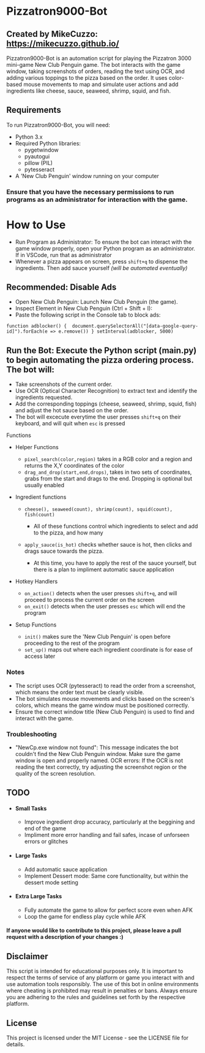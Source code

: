 # Pizzatron9000-Bot

## Created by MikeCuzzo: https://mikecuzzo.github.io/

Pizzatron9000-Bot is an automation script for playing the Pizzatron 3000 mini-game New Club Penguin game. The bot interacts with the game window, taking screenshots of orders, reading the text using OCR, and adding various toppings to the pizza based on the order. It uses color-based mouse movements to map and simulate user actions and add ingredients like cheese, sauce, seaweed, shrimp, squid, and fish.

## Requirements

To run Pizzatron9000-Bot, you will need:

- Python 3.x
- Required Python libraries:
  - pygetwindow
  - pyautogui
  - pillow (PIL)
  - pytesseract
- A 'New Club Penguin' window running on your computer

### Ensure that you have the necessary permissions to run programs as an administrator for interaction with the game.

# How to Use

- Run Program as Administrator: To ensure the bot can interact with the game window properly, open your Python program as an administrator.
  If in VSCode, run that as administrator
- Whenever a pizza appears on screen, press `shift+q` to dispense the ingredients. Then add sauce yourself _(will be automated eventually)_

## Recommended: Disable Ads

- Open New Club Penguin: Launch New Club Penguin (the game).
- Inspect Element in New Club Penguin (Ctrl + Shift + I):
- Paste the following script in the Console tab to block ads:

`function adblocker() { 
document.querySelectorAll("[data-google-query-id]").forEach(e => e.remove())
}
setInterval(adblocker, 5000)
`

## Run the Bot: Execute the Python script (main.py) to begin automating the pizza ordering process. The bot will:

- Take screenshots of the current order.
- Use OCR (Optical Character Recognition) to extract text and identify the ingredients requested.
- Add the corresponding toppings (cheese, seaweed, shrimp, squid, fish) and adjust the hot sauce based on the order.
- The bot will excecute everytime the user presses `shift+q` on their keyboard, and will quit when `esc` is pressed

Functions

- Helper Functions

  - `pixel_search(color,region)` takes in a RGB color and a region and returns the X,Y coordinates of the color
  - `drag_and_drop(start,end,drops)`, takes in two sets of coordinates, grabs from the start and drags to the end. Dropping is optional but usually enabled

- Ingredient functions

  - `cheese(), seaweed(count), shrimp(count), squid(count), fish(count)`

    - All of these functions control which ingredients to select and add to the pizza, and how many

  - `apply_sauce(is_hot)` checks whether sauce is hot, then clicks and drags sauce towards the pizza.
    - At this time, you have to apply the rest of the sauce yourself, but there is a plan to impliment automatic sauce application

- Hotkey Handlers

  - `on_action()` detects when the user presses `shift+q`, and will proceed to process the current order on the screen
  - `on_exit()` detects when the user presses `esc` which will end the program

- Setup Functions
  - `init()` makes sure the 'New Club Penguin' is open before proceeding to the rest of the program
  - `set_up()` maps out where each ingredient coordinate is for ease of access later

### Notes

- The script uses OCR (pytesseract) to read the order from a screenshot, which means the order text must be clearly visible.
- The bot simulates mouse movements and clicks based on the screen's colors, which means the game window must be positioned correctly.
- Ensure the correct window title (New Club Penguin) is used to find and interact with the game.

### Troubleshooting

- "NewCp.exe window not found": This message indicates the bot couldn't find the New Club Penguin window. Make sure the game window is open and properly named.
  OCR errors: If the OCR is not reading the text correctly, try adjusting the screenshot region or the quality of the screen resolution.

## TODO

- #### Small Tasks

  - Improve ingredient drop accuracy, particularly at the beggining and end of the game
  - Impliment more error handling and fail safes, incase of unforseen errors or glitches

- #### Large Tasks
  - Add automatic sauce application
  - Implement Dessert mode: Same core functionality, but within the dessert mode setting
- #### Extra Large Tasks
  - Fully automate the game to allow for perfect score even when AFK
  - Loop the game for endless play cycle while AFK

#### If anyone would like to contribute to this project, please leave a pull request with a description of your changes :)

## Disclaimer

This script is intended for educational purposes only. It is important to respect the terms of service of any platform or game you interact with and use automation tools responsibly. The use of this bot in online environments where cheating is prohibited may result in penalties or bans. Always ensure you are adhering to the rules and guidelines set forth by the respective platform.

## License

This project is licensed under the MIT License - see the LICENSE file for details.
